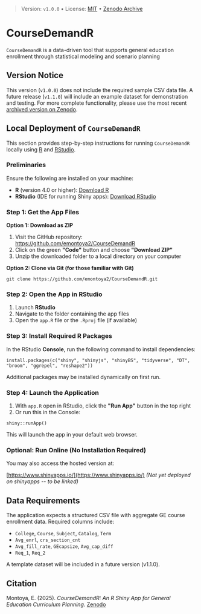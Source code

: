 > Version: `v1.0.0`  •  License: [MIT](LICENSE)  •  [Zenodo Archive](https://doi.org/10.5281/zenodo.15163164)

# CourseDemandR
 
`CourseDemandR`  is a data-driven tool that supports general education enrollment through statistical modeling and scenario planning


## Version Notice

This version (`v1.0.0`) does not include the required sample CSV data file.   A future release (`v1.1.0`) will include an example dataset for demonstration and testing.  For more complete functionality, please use the most recent [archived version on Zenodo](https://doi.org/10.5281/zenodo.15163164).


## Local Deployment of `CourseDemandR`

This section provides step-by-step instructions for running `CourseDemandR` locally using [R](https://cran.r-project.org/) and [RStudio](https://www.rstudio.com/products/rstudio/download/).



### Preliminaries

Ensure the following are installed on your machine:

- **R** (version 4.0 or higher): [Download R](https://cran.r-project.org/)
- **RStudio** (IDE for running Shiny apps): [Download RStudio](https://www.rstudio.com/products/rstudio/download/)


### Step 1: Get the App Files

**Option 1: Download as ZIP**

1. Visit the GitHub repository: https://github.com/emontoya2/CourseDemandR  
2. Click on the green **"Code"** button and choose **"Download ZIP"**  
3. Unzip the downloaded folder to a local directory on your computer

**Option 2: Clone via Git (for those familiar with Git)**

`git clone https://github.com/emontoya2/CourseDemandR.git`



### Step 2: Open the App in RStudio

1. Launch **RStudio**  
2. Navigate to the folder containing the app files  
3. Open the `app.R` file or the `.Rproj` file (if available)



### Step 3: Install Required R Packages

In the RStudio **Console**, run the following command to install dependencies:

`install.packages(c("shiny", "shinyjs", "shinyBS", "tidyverse", "DT", "broom", "ggrepel", "reshape2"))`

Additional packages may be installed dynamically on first run.



### Step 4: Launch the Application

1. With `app.R` open in RStudio, click the **"Run App"** button in the top right  
2. Or run this in the Console:

`shiny::runApp()`


This will launch the app in your default web browser.


### Optional: Run Online (No Installation Required)

You may also access the hosted version at:

[https://www.shinyapps.io/](https://www.shinyapps.io/) *(Not yet deployed on shinyapps -- to be linked)*


## Data Requirements

The application expects a structured CSV file with aggregate GE course enrollment data. Required columns include:

- `College`, `Course`, `Subject`, `Catalog`, `Term`
- `Avg_enrl`,  `crs_section_cnt`
- `Avg_fill_rate`, `GEcapsize`, `Avg_cap_diff`
- `Req_1`, `Req_2`

A template dataset will be included in a future version (v1.1.0).

## Citation

Montoya, E. (2025). *CourseDemandR: An R Shiny App for General Education Curriculum Planning*. [Zenodo](https://doi.org/10.5281/zenodo.15163164)
